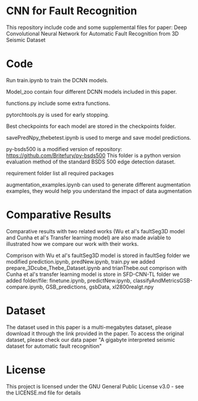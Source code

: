 # CNN for Fault Recognition
This repository include code and some supplemental files for paper: Deep Convolutional Neural Network for Automatic Fault Recognition from 3D Seismic Dataset

# Code 
Run train.ipynb to train the DCNN models. 

Model_zoo contain four different DCNN models included in this paper.

functions.py include some extra functions.

pytorchtools.py is used for early stopping.

Best checkpoints for each model are stored in the checkpoints folder.

savePredNpy_thebetest.ipynb is used to merge and save model predictions.

py-bsds500 is a modified version of repository: https://github.com/Britefury/py-bsds500
This folder is a python version evaluation method of the standard BSDS 500 edge detection dataset. 

requirement folder list all required packages

augmentation_examples.ipynb can used to generate different augmentation examples, they would help you understand the impact of data augmentation 

# Comparative Results
Comparative results with two related works (Wu et al's faultSeg3D model and Cunha et al's Transfer learning model) are also made aviable to illustrated how we compare our work with their works. 

Comprison with Wu et al's faultSeg3D model is stored in faultSeg folder
    we modified prediction.ipynb, predNew.ipynb, train.py
    we added prepare_3Dcube_Thebe_Dataset.ipynb and trianThebe.out 
comprison with Cunha et al's transfer learning model is store in SFD-CNN-TL folder
    we added folder/file: finetune.ipynb, predictNew.ipynb, classifyAndMetricsGSB-compare.ipynb, GSB_predictions, gsbData, xl2800realgt.npy

# Dataset
The dataset used in this paper is a multi-megabytes dataset, please download it through the link provided in the paper. To access the original dataset, please check our data paper "A gigabyte interpreted seismic dataset for automatic fault recognition"


# License
This project is licensed under the GNU General Public License v3.0 - see the LICENSE.md file for details




